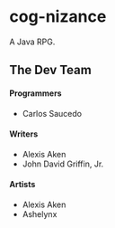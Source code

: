 # cog-nizance
A Java RPG.

## The Dev Team

#### Programmers
- Carlos Saucedo

#### Writers
- Alexis Aken
- John David Griffin, Jr.

#### Artists
- Alexis Aken
- Ashelynx
